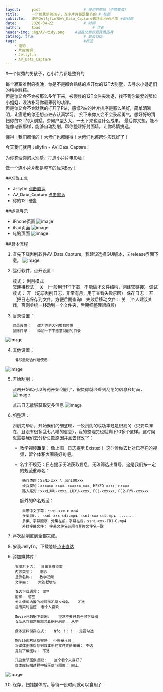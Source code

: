 ```yaml
---
layout:     post   				    # 使用的布局（不需要改）
title:      一个优秀的男孩子，连小片片都是整齐的 # 标题 
subtitle:   使用Jellyfin和AV_Data_Capture管理本地AV片库 #副标题
date:       2020-04-22 				# 时间
author:     Road 						# 作者
header-img: img/AV-tidy.png 	#这篇文章标题背景图片
catalog: true 						# 是否归档
tags:								#标签
    - 电影
    - 片库管理
    - Jellyfin
    - AV_Data_Capture
---
```


#一个优秀的男孩子，连小片片都是整齐的

每个寂寞难耐的夜晚，你是不是都会熟练的点开你的12T大别墅，去寻求小姐姐们的精神慰藉。   
但是你又会不会被那么多年下来，被慢慢的12T文件夹劝退，找不到你最爱的那位小姐姐，没法补习你最薄弱的功课。   
但是你又会不会默默的打开了P站，感慨P站的片片排序是那么美好，简单清晰明，让疲惫的你还想点进去认真学习。
接下来你又会不会鼓起勇气，想好好的清扫你的12T的大别墅。奈何户型太大，一天下来也没什么成果。
最后你又想，能不能像电影那样，能够自动刮削，帮你整理好封面墙，让你尽情挑选。

懂得！我们都懂的！大佬们也都懂得！大佬们也都帮你实现好了！

今天我们就用 Jellyfin + AV\_Data\_Capture !

为你整理你的大别墅，打造小片片电影墙！

做一个连小片片都是整齐的优秀Boy！

##准备工具

* Jellyfin       [点击直达](https://jellyfin.org/)   
* AV\_Data\_Capture   [点击直达](https://github.com/yoshiko2/AV_Data_Capture)
* 你的12T硬盘

##成果展示

* iPhone页面
![image](https://cdn.jsdelivr.net/gh/Road-tech/Road-blog-Figure@2.0/AV-tidy/IMG_9611.PNG?raw=true) 
* iPad页面
![image](https://cdn.jsdelivr.net/gh/Road-tech/Road-blog-Figure@2.0/AV-tidy/IMG_0012.PNG?raw=true) 
* 电脑页面
![image](https://cdn.jsdelivr.net/gh/Road-tech/Road-blog-Figure@2.0/AV-tidy/1.27.26.png?raw=true) 

##具体流程

1. 首先下载刮削软件AV\_Data\_Capture，我建议选择GUI版本，去release界面下载。
![image](https://cdn.jsdelivr.net/gh/Road-tech/Road-blog-Figure@2.0/AV-tidy/1.15.04.png?raw=true) 

2.   运行软件，点开设置：    

		模式：			刮削模式  		
		软连接模式：	   关  	（一般用于PT下载，不能破坏文件结构，创建软链接）
		调试模式：		开	（记录刮削日志，非常有用，用于查看失败原因）
		保存日志：		开	（把日志保存到文件，方便后期查询）
		失败后移动文件：  关	 （个人建议关闭，否则会统一移动到一个文件夹，后期细整理很麻烦）


3.  目录设置：

		目录设置：	改为你的大别墅的位置
		排除目录：	添加一下不愿意刮削的目录
![image](https://cdn.jsdelivr.net/gh/Road-tech/Road-blog-Figure@2.0/AV-tidy/1.18.35.png?raw=true) 
		
4. 其他设置：

		请尽量配合代理使用！
![image](https://cdn.jsdelivr.net/gh/Road-tech/Road-blog-Figure@2.0/AV-tidy/1.18.56.png?raw=true) 
		
5. 开始刮削：  

	点击开始就可以等他开始刮削了，很快你就会看到刮削的信息和封面，
![image](https://cdn.jsdelivr.net/gh/Road-tech/Road-blog-Figure@2.0/AV-tidy/1.21.09.jpg?raw=true) 
	
	点击日志能够获取更多信息
![image](https://cdn.jsdelivr.net/gh/Road-tech/Road-blog-Figure@2.0/AV-tidy/1.21.40.png?raw=true) 
	
6. 细整理：	
		
	刮削完毕后，开始我们的细整理，一般刮削的成功率还是很高的（只要车牌在，且没有很多乱七八糟的信息），我的整理完也就剩下10多个这样。这时候就需要我们去分析失败原因并且去修改了：
	
 	*  教学视频**重复**： 像上图，日志提示 Existed！ 这时候你去比对已存在的视频，留个体积大画质好的吧。
 	*  名字不规范：日志提示无法获取信息，无法筛选出番号，这是我们按一定的规范重命名：
 	
	 		骑兵类的：SSNI-xxx \ ssni00xxx
	 		步兵类的：xxxxxx-xxxx、xxxxxx_xxx、HEYZO-xxxx、nxxxx
	 		路人系列：xxxLUXU-xxxx、LUXU-xxxx、FC2-xxxxxx、FC2-PPV-xxxxxx		
	 	额外的命名规范：
	 		
	 		自带中文字幕：ssni-xxx-c.mp4
	 		多集影片： ssni-xxx-cd1.mp4、ssni-xxx-cd2.mp4、.......
	 		多集、字幕顺序：分集在前，字幕在后，ssni-xxx-CD1-C.mp4
	 		外挂字幕文件： 字幕文件名必须与影片文件名一致


7. 再次刮削直到全部完成。  

8. 安装Jellyfin，下载地址[点击直达](https://jellyfin.org/)

9. 添加媒体库：

		选择右上方：	显示高级设置
		内容类型：	电影
		显示名称：	教学视频
		文件夹：	大别墅地址
		
		首选下载语言：	留空
		国家：	留空
		优先使用内置的标题而不是文件名    不选
		启用实时监控	看个人喜欢
		
		Movie元数据下载器:	坚决不要开启任何下载器
		自动从互联网获取元数据并刷新：	从不
		
		媒体资料储存方式：	Nfo ！！！ 一定要勾选
 		
 		Movie图片获取程序： 不需要开启
		将媒体图像保存到媒体所在文件夹便编辑：	不选
		提前下载图片：	不选

		开启章节图像提取：	这个看个人喜好了
		媒体库扫描过程中解压章节图像：	同上
![image](https://cdn.jsdelivr.net/gh/Road-tech/Road-blog-Figure@2.0/AV-tidy/1111.png?raw=true) 
		
10. 保存，扫描媒体库。等待一段时间就可以食用了